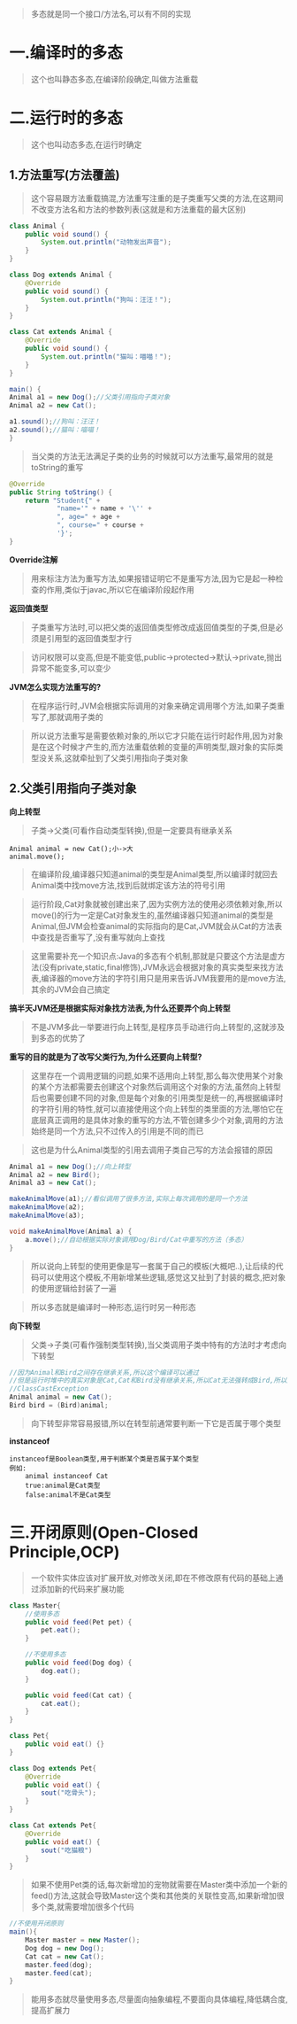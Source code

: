 
>多态就是同一个接口/方法名,可以有不同的实现

# 一.编译时的多态

>这个也叫静态多态,在编译阶段确定,叫做方法重载

# 二.运行时的多态

>这个也叫动态多态,在运行时确定

## 1.方法重写(方法覆盖)

>这个容易跟方法重载搞混,方法重写注重的是子类重写父类的方法,在这期间不改变方法名和方法的参数列表(这就是和方法重载的最大区别)

```Java
class Animal {
    public void sound() {
        System.out.println("动物发出声音");
    }
}

class Dog extends Animal {
    @Override
    public void sound() {
        System.out.println("狗叫：汪汪！");
    }
}

class Cat extends Animal {
    @Override
    public void sound() {
        System.out.println("猫叫：喵喵！");
    }
}

main() {
Animal a1 = new Dog();//父类引用指向子类对象
Animal a2 = new Cat();

a1.sound();//狗叫：汪汪！
a2.sound();//猫叫：喵喵！
}
```

>当父类的方法无法满足子类的业务的时候就可以方法重写,最常用的就是toString的重写

```Java
@Override  
public String toString() {  
    return "Student{" +  
            "name='" + name + '\'' +  
            ", age=" + age +  
            ", course=" + course +  
            '}';  
}
```

**Override注解**

>用来标注方法为重写方法,如果报错证明它不是重写方法,因为它是起一种检查的作用,类似于javac,所以它在编译阶段起作用


**返回值类型**

>子类重写方法时,可以把父类的返回值类型修改成返回值类型的子类,但是必须是引用型的返回值类型才行

>访问权限可以变高,但是不能变低,public->protected->默认->private,抛出异常不能变多,可以变少


**JVM怎么实现方法重写的?**

>在程序运行时,JVM会根据实际调用的对象来确定调用哪个方法,如果子类重写了,那就调用子类的

>所以说方法重写是需要依赖对象的,所以它才只能在运行时起作用,因为对象是在这个时候才产生的,而方法重载依赖的变量的声明类型,跟对象的实际类型没关系,这就牵扯到了父类引用指向子类对象


## 2.父类引用指向子类对象

**向上转型**

>子类->父类(可看作自动类型转换),但是一定要具有继承关系

```
Animal animal = new Cat();小->大
animal.move();
```

>在编译阶段,编译器只知道animal的类型是Animal类型,所以编译时就回去Animal类中找move方法,找到后就绑定该方法的符号引用

>运行阶段,Cat对象就被创建出来了,因为实例方法的使用必须依赖对象,所以move()的行为一定是Cat对象发生的,虽然编译器只知道animal的类型是Animal,但JVM会检查animal的实际指向的是Cat,JVM就会从Cat的方法表中查找是否重写了,没有重写就向上查找

>这里需要补充一个知识点:Java的多态有个机制,那就是只要这个方法是虚方法(没有private,static,final修饰),JVM永远会根据对象的真实类型来找方法表,编译器的move方法的字符引用只是用来告诉JVM我要用的是move方法,其余的JVM会自己搞定

**搞半天JVM还是根据实际对象找方法表,为什么还要弄个向上转型**

>不是JVM多此一举要进行向上转型,是程序员手动进行向上转型的,这就涉及到多态的优势了

**重写的目的就是为了改写父类行为,为什么还要向上转型?**

>这里存在一个调用逻辑的问题,如果不适用向上转型,那么每次使用某个对象的某个方法都需要去创建这个对象然后调用这个对象的方法,虽然向上转型后也需要创建不同的对象,但是每个对象的引用类型是统一的,再根据编译时的字符引用的特性,就可以直接使用这个向上转型的类里面的方法,哪怕它在底层真正调用的是具体对象的重写的方法,不管创建多少个对象,调用的方法始终是同一个方法,只不过传入的引用是不同的而已

>这也是为什么Animal类型的引用去调用子类自己写的方法会报错的原因

```Java
Animal a1 = new Dog();//向上转型
Animal a2 = new Bird();
Animal a3 = new Cat();

makeAnimalMove(a1);//看似调用了很多方法,实际上每次调用的是同一个方法
makeAnimalMove(a2);
makeAnimalMove(a3);

void makeAnimalMove(Animal a) {
    a.move();//自动根据实际对象调用Dog/Bird/Cat中重写的方法（多态）
}
```

>所以说向上转型的使用更像是写一套属于自己的模板(大概吧..),让后续的代码可以使用这个模板,不用新增某些逻辑,感觉这又扯到了封装的概念,把对象的使用逻辑给封装了一遍

>所以多态就是编译时一种形态,运行时另一种形态

**向下转型**

>父类->子类(可看作强制类型转换),当父类调用子类中特有的方法时才考虑向下转型

```Java
//因为Animal和Bird之间存在继承关系,所以这个编译可以通过
//但是运行时堆中的真实对象是Cat,Cat和Bird没有继承关系,所以Cat无法强转成Bird,所以会报错
//ClassCastException
Animal animal = new Cat();
Bird bird = (Bird)animal;
```

>向下转型非常容易报错,所以在转型前通常要判断一下它是否属于哪个类型

**instanceof**

```
instanceof是Boolean类型,用于判断某个类是否属于某个类型
例如:
	animal instanceof Cat
	true:animal是Cat类型
	false:animal不是Cat类型
```


# 三.开闭原则(Open-Closed Principle,OCP)

>一个软件实体应该对扩展开放,对修改关闭,即在不修改原有代码的基础上通过添加新的代码来扩展功能

```Java
class Master{
	//使用多态
	public void feed(Pet pet) {
		pet.eat();
	}

	//不使用多态
	public void feed(Dog dog) {
		dog.eat();
	}

	public void feed(Cat cat) {
		cat.eat();
	}
}

class Pet{
	public void eat() {}
}

class Dog extends Pet{
	@Override
	public void eat() {
		sout("吃骨头");
	}
}

class Cat extends Pet{
	@Override
	public void eat() {
		sout("吃猫粮")
	}
}
```

>如果不使用Pet类的话,每次新增加的宠物就需要在Master类中添加一个新的feed()方法,这就会导致Master这个类和其他类的关联性变高,如果新增加很多个类,就需要增加很多个代码

```Java
//不使用开闭原则
main(){
	Master master = new Master();
	Dog dog = new Dog();
	Cat cat = new Cat();
	master.feed(dog);
	master.feed(cat);
}
```

>能用多态就尽量使用多态,尽量面向抽象编程,不要面向具体编程,降低耦合度,提高扩展力



